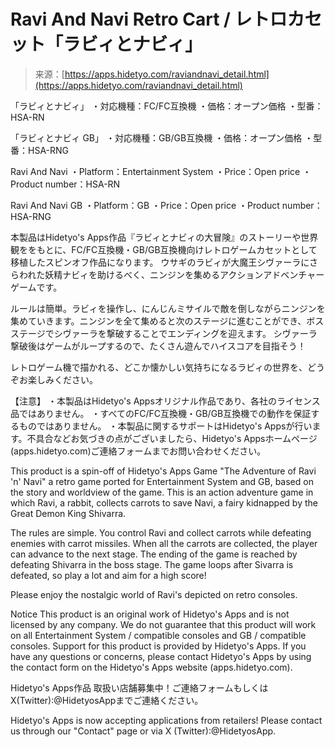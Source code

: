 <!--yml
category: 未分类
date: 2024-05-27 14:27:14
-->

# Ravi And Navi Retro Cart / レトロカセット「ラビィとナビィ」

> 来源：[https://apps.hidetyo.com/raviandnavi_detail.html](https://apps.hidetyo.com/raviandnavi_detail.html)

「ラビィとナビィ」
・対応機種：FC/FC互換機
・価格：オープン価格
・型番：HSA-RN

「ラビィとナビィ GB」
・対応機種：GB/GB互換機
・価格：オープン価格
・型番：HSA-RNG

Ravi And Navi
・Platform：Entertainment System
・Price：Open price
・Product number：HSA-RN

Ravi And Navi GB
・Platform：GB
・Price：Open price
・Product number：HSA-RNG

本製品はHidetyo's Apps作品『ラビィとナビィの大冒険』のストーリーや世界観ををもとに、FC/FC互換機・GB/GB互換機向けレトロゲームカセットとして移植したスピンオフ作品になります。
ウサギのラビィが大魔王シヴァーラにさらわれた妖精ナビィを助けるべく、ニンジンを集めるアクションアドベンチャーゲームです。

ルールは簡単。ラビィを操作し、にんじんミサイルで敵を倒しながらニンジンを集めていきます。ニンジンを全て集めると次のステージに進むことができ、ボスステージでシヴァーラを撃破することでエンディングを迎えます。
シヴァーラ撃破後はゲームがループするので、たくさん遊んでハイスコアを目指そう！

レトロゲーム機で描かれる、どこか懐かしい気持ちになるラビィの世界を、どうぞお楽しみください。

【注意】
・本製品はHidetyo's Appsオリジナル作品であり、各社のライセンス品ではありません。
・すべてのFC/FC互換機・GB/GB互換機での動作を保証するものではありません。
・本製品に関するサポートはHidetyo's Appsが行います。不具合などお気づきの点がございましたら、Hidetyo's Appsホームページ(apps.hidetyo.com)ご連絡フォームまでお問い合わせください。

This product is a spin-off of Hidetyo's Apps Game "The Adventure of Ravi 'n' Navi" a retro game ported for Entertainment System and GB, based on the story and worldview of the game.
This is an action adventure game in which Ravi, a rabbit, collects carrots to save Navi, a fairy kidnapped by the Great Demon King Shivarra.

The rules are simple. You control Ravi and collect carrots while defeating enemies with carrot missiles. When all the carrots are collected, the player can advance to the next stage. The ending of the game is reached by defeating Shivarra in the boss stage.
The game loops after Sivarra is defeated, so play a lot and aim for a high score!

Please enjoy the nostalgic world of Ravi's depicted on retro consoles.

Notice
This product is an original work of Hidetyo's Apps and is not licensed by any company.
We do not guarantee that this product will work on all Entertainment System / compatible consoles and GB / compatible consoles.
Support for this product is provided by Hidetyo's Apps. If you have any questions or concerns, please contact Hidetyo's Apps by using the contact form on the Hidetyo's Apps website (apps.hidetyo.com).

Hidetyo's Apps作品 取扱い店舗募集中！ご連絡フォームもしくはX(Twitter):@HidetyosAppまでご連絡ください。

Hidetyo's Apps is now accepting applications from retailers! Please contact us through our "Contact" page or via X (Twitter):@HidetyosApp.